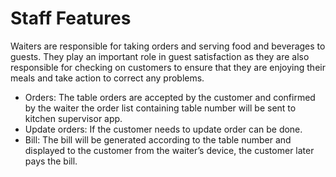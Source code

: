 # Staff Features
 Waiters are responsible for taking orders and serving food and beverages to guests. They play an important role in guest satisfaction as they are also responsible for checking on customers to ensure that they are enjoying their meals and take action to correct any problems.
*	Orders: The table orders are accepted by the customer and confirmed by the waiter the order list containing table number will be sent to kitchen supervisor app.
*	Update orders: If the customer needs to update order can be done.
*	Bill: The bill will be generated according to the table number and displayed to the customer from the waiter’s device, the customer later pays the bill.
